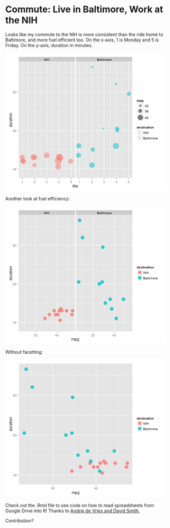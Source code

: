 Commute:  Live in Baltimore, Work at the NIH
========================================================

Looks like my commute to the NIH is more consistent than the ride home to Baltimore, and more fuel efficient too.  On the x-axis, 1 is Monday and 5 is Friday.  On the y-axis, duration in minutes.

![plot of chunk unnamed-chunk-1](figure/unnamed-chunk-1.png) 

Another look at fuel efficiency:

![plot of chunk unnamed-chunk-2](figure/unnamed-chunk-2.png) 

Without facetting:

![plot of chunk unnamed-chunk-3](figure/unnamed-chunk-3.png) 



Check out the .Rmd file to see code on how to read spreadsheets from Google Drive into R!  Thanks to [Andrie de Vries and David Smith.](http://blog.revolutionanalytics.com/2014/06/reading-data-from-the-new-version-of-google-spreadsheets.html
)

Contribution?
